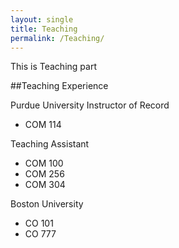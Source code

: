 ```yaml
---
layout: single
title: Teaching
permalink: /Teaching/
---
```


This is Teaching part

##Teaching Experience

Purdue University 
Instructor of Record
- COM 114

Teaching Assistant
- COM 100
- COM 256
- COM 304 

Boston University 
- CO 101
- CO 777


